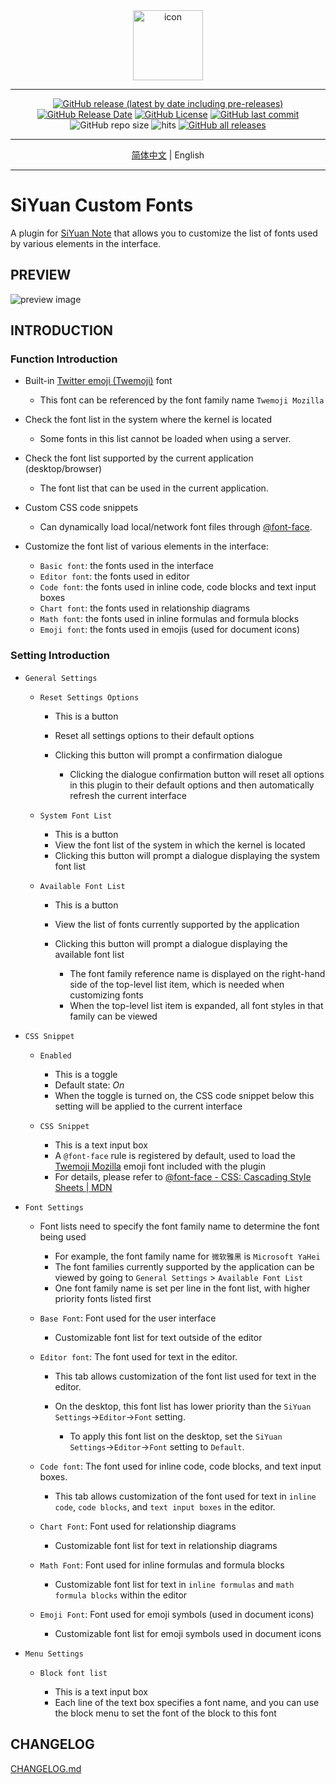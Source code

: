 <div align="center">
<img alt="icon" src="https://cdn.jsdelivr.net/gh/Zuoqiu-Yingyi/siyuan-plugin-custom-fonts/public/icon.png" style="width: 8em; height: 8em;">

---
[![GitHub release (latest by date including pre-releases)](https://img.shields.io/github/v/release/Zuoqiu-Yingyi/siyuan-plugin-custom-fonts?include_prereleases&style=flat-square)](https://github.com/Zuoqiu-Yingyi/siyuan-plugin-custom-fonts/releases/latest)
[![GitHub Release Date](https://img.shields.io/github/release-date/Zuoqiu-Yingyi/siyuan-plugin-custom-fonts?style=flat-square)](https://github.com/Zuoqiu-Yingyi/siyuan-plugin-custom-fonts/releases/latest)
[![GitHub License](https://img.shields.io/github/license/Zuoqiu-Yingyi/siyuan-plugin-custom-fonts?style=flat-square)](https://github.com/Zuoqiu-Yingyi/siyuan-plugin-custom-fonts/blob/main/LICENSE)
[![GitHub last commit](https://img.shields.io/github/last-commit/Zuoqiu-Yingyi/siyuan-plugin-custom-fonts?style=flat-square)](https://github.com/Zuoqiu-Yingyi/siyuan-plugin-custom-fonts/commits/main)
![GitHub repo size](https://img.shields.io/github/repo-size/Zuoqiu-Yingyi/siyuan-plugin-custom-fonts?style=flat-square)
![hits](https://hits.b3log.org/Zuoqiu-Yingyi/siyuan-plugin-custom-fonts.svg)
[![GitHub all releases](https://img.shields.io/github/downloads/Zuoqiu-Yingyi/siyuan-plugin-custom-fonts/total?style=flat-square)](https://github.com/Zuoqiu-Yingyi/siyuan-plugin-custom-fonts/releases)

---
[简体中文](./README_zh_CN.md) \| English

---
</div>

# SiYuan Custom Fonts

A plugin for [SiYuan Note](https://github.com/siyuan-note/siyuan) that allows you to customize the list of fonts used by various elements in the interface.

## PREVIEW

![preview image](https://cdn.jsdelivr.net/gh/Zuoqiu-Yingyi/siyuan-plugin-custom-fonts/public/preview.png)

## INTRODUCTION

### Function Introduction

* Built-in [Twitter emoji (Twemoji)](https://github.com/mozilla/twemoji-colr) font

  * This font can be referenced by the font family name `Twemoji Mozilla`
* Check the font list in the system where the kernel is located

  * Some fonts in this list cannot be loaded when using a server.
* Check the font list supported by the current application (desktop/browser)

  * The font list that can be used in the current application.
* Custom CSS code snippets

  * Can dynamically load local/network font files through [@font-face](https://developer.mozilla.org/en-US/docs/Web/CSS/@font-face).
* Customize the font list of various elements in the interface:

  * `Basic font`: the fonts used in the interface
  * `Editor font`: the fonts used in editor
  * `Code font`: the fonts used in inline code, code blocks and text input boxes
  * `Chart font`: the fonts used in relationship diagrams
  * `Math font`: the fonts used in inline formulas and formula blocks
  * `Emoji font`: the fonts used in emojis (used for document icons)

### Setting Introduction

* `General Settings`

  * `Reset Settings Options`

    * This is a button
    * Reset all settings options to their default options
    * Clicking this button will prompt a confirmation dialogue

      * Clicking the dialogue confirmation button will reset all options in this plugin to their default options and then automatically refresh the current interface
  * `System Font List`

    * This is a button
    * View the font list of the system in which the kernel is located
    * Clicking this button will prompt a dialogue displaying the system font list
  * `Available Font List`

    * This is a button
    * View the list of fonts currently supported by the application
    * Clicking this button will prompt a dialogue displaying the available font list

      * The font family reference name is displayed on the right-hand side of the top-level list item, which is needed when customizing fonts
      * When the top-level list item is expanded, all font styles in that family can be viewed
* `CSS Snippet`

  * `Enabled`

    * This is a toggle
    * Default state: *On*
    * When the toggle is turned on, the CSS code snippet below this setting will be applied to the current interface
  * `CSS Snippet`

    * This is a text input box
    * A `@font-face` rule is registered by default, used to load the [Twemoji Mozilla](https://github.com/mozilla/twemoji-colr) emoji font included with the plugin
    * For details, please refer to [@font-face - CSS: Cascading Style Sheets | MDN](https://developer.mozilla.org/en-US/docs/Web/CSS/@font-face)
* `Font Settings`

  * Font lists need to specify the font family name to determine the font being used

    * For example, the font family name for `微软雅黑` is `Microsoft YaHei`
    * The font families currently supported by the application can be viewed by going to `General Settings` > `Available Font List`
    * One font family name is set per line in the font list, with higher priority fonts listed first
  * `Base Font`: Font used for the user interface

    * Customizable font list for text outside of the editor
  * `Editor font`: The font used for text in the editor.

    * This tab allows customization of the font list used for text in the editor.
    * On the desktop, this font list has lower priority than the `SiYuan Settings`→`Editor`→`Font` setting.

      * To apply this font list on the desktop, set the `SiYuan Settings`→`Editor`→`Font` setting to `Default`.
  * `Code font`: The font used for inline code, code blocks, and text input boxes.

    * This tab allows customization of the font used for text in `inline code`, `code blocks`, and `text input boxes` in the editor.
  * `Chart Font`: Font used for relationship diagrams

    * Customizable font list for text in relationship diagrams
  * `Math Font`: Font used for inline formulas and formula blocks

    * Customizable font list for text in `inline formulas` and `math formula blocks` within the editor
  * `Emoji Font`: Font used for emoji symbols (used in document icons)

    * Customizable font list for emoji symbols used in document icons
* `Menu Settings`

  * `Block font list`

    * This is a text input box
    * Each line of the text box specifies a font name, and you can use the block menu to set the font of the block to this font

## CHANGELOG

[CHANGELOG.md](https://github.com/Zuoqiu-Yingyi/siyuan-plugin-custom-fonts/blob/main/CHANGELOG.md)
